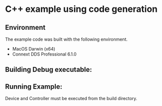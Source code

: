 # C++ example using code generation

## Environment
The example code was built with the following environment.

* MacOS Darwin (x64)
* Connext DDS Professional 6.1.0 

## Building Debug executable:



## Running Example:
Device and Controller must be executed from the build directory.

